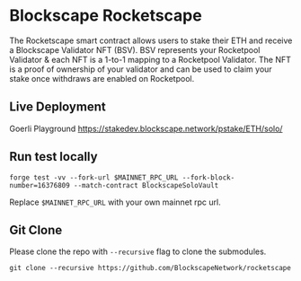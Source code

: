 # Blockscape Rocketscape

The Rocketscape smart contract allows users to stake their ETH and receive a Blockscape Validator NFT (BSV). BSV represents your Rocketpool Validator & each NFT is a 1-to-1 mapping to a Rocketpool Validator. The NFT is a proof of ownership of your validator and can be used to claim your stake once withdraws are enabled on Rocketpool.

## Live Deployment

Goerli Playground <https://stakedev.blockscape.network/pstake/ETH/solo/>

## Run test locally

```
forge test -vv --fork-url $MAINNET_RPC_URL --fork-block-number=16376809 --match-contract BlockscapeSoloVault
```

Replace `$MAINNET_RPC_URL` with your own mainnet rpc url.

## Git Clone

Please clone the repo with `--recursive` flag to clone the submodules.

```
git clone --recursive https://github.com/BlockscapeNetwork/rocketscape
```
